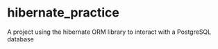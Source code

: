 # hibernate_practice
A project using the hibernate ORM library to interact with a PostgreSQL database
